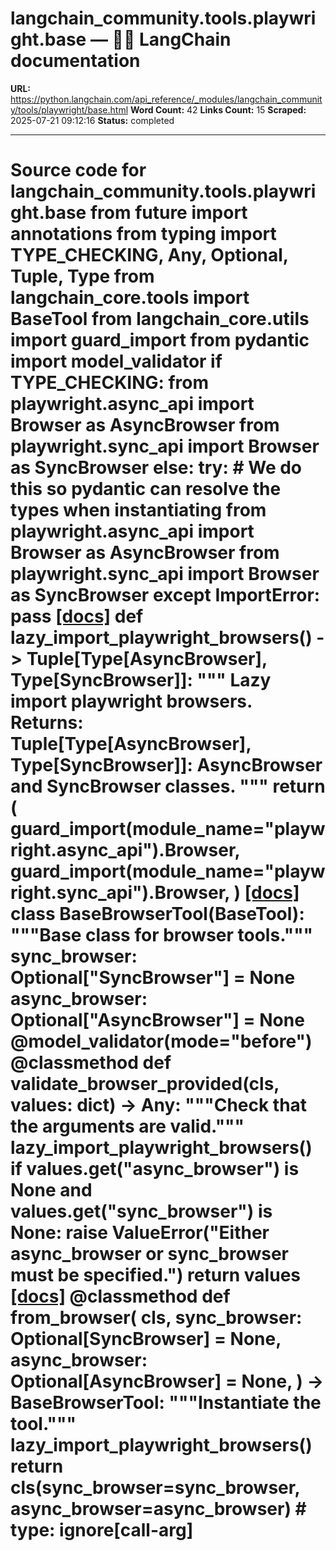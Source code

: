 # langchain_community.tools.playwright.base — 🦜🔗 LangChain  documentation

**URL:** https://python.langchain.com/api_reference/_modules/langchain_community/tools/playwright/base.html
**Word Count:** 42
**Links Count:** 15
**Scraped:** 2025-07-21 09:12:16
**Status:** completed

---

# Source code for langchain\_community.tools.playwright.base               from __future__ import annotations          from typing import TYPE_CHECKING, Any, Optional, Tuple, Type          from langchain_core.tools import BaseTool     from langchain_core.utils import guard_import     from pydantic import model_validator          if TYPE_CHECKING:         from playwright.async_api import Browser as AsyncBrowser         from playwright.sync_api import Browser as SyncBrowser     else:         try:             # We do this so pydantic can resolve the types when instantiating             from playwright.async_api import Browser as AsyncBrowser             from playwright.sync_api import Browser as SyncBrowser         except ImportError:             pass                              [[docs]](https://python.langchain.com/api_reference/community/tools/langchain_community.tools.playwright.base.lazy_import_playwright_browsers.html#langchain_community.tools.playwright.base.lazy_import_playwright_browsers)     def lazy_import_playwright_browsers() -> Tuple[Type[AsyncBrowser], Type[SyncBrowser]]:         """         Lazy import playwright browsers.              Returns:             Tuple[Type[AsyncBrowser], Type[SyncBrowser]]:                 AsyncBrowser and SyncBrowser classes.         """         return (             guard_import(module_name="playwright.async_api").Browser,             guard_import(module_name="playwright.sync_api").Browser,         )                                             [[docs]](https://python.langchain.com/api_reference/community/tools/langchain_community.tools.playwright.base.BaseBrowserTool.html#langchain_community.tools.playwright.base.BaseBrowserTool)     class BaseBrowserTool(BaseTool):         """Base class for browser tools."""              sync_browser: Optional["SyncBrowser"] = None         async_browser: Optional["AsyncBrowser"] = None              @model_validator(mode="before")         @classmethod         def validate_browser_provided(cls, values: dict) -> Any:             """Check that the arguments are valid."""             lazy_import_playwright_browsers()             if values.get("async_browser") is None and values.get("sync_browser") is None:                 raise ValueError("Either async_browser or sync_browser must be specified.")             return values                         [[docs]](https://python.langchain.com/api_reference/community/tools/langchain_community.tools.playwright.base.BaseBrowserTool.html#langchain_community.tools.playwright.base.BaseBrowserTool.from_browser)         @classmethod         def from_browser(             cls,             sync_browser: Optional[SyncBrowser] = None,             async_browser: Optional[AsyncBrowser] = None,         ) -> BaseBrowserTool:             """Instantiate the tool."""             lazy_import_playwright_browsers()             return cls(sync_browser=sync_browser, async_browser=async_browser)  # type: ignore[call-arg]